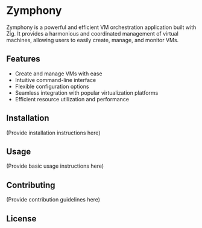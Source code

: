 # Zymphony

Zymphony is a powerful and efficient VM orchestration application built with Zig. It provides a harmonious and coordinated management of virtual machines, allowing users to easily create, manage, and monitor VMs.

## Features

- Create and manage VMs with ease
- Intuitive command-line interface
- Flexible configuration options
- Seamless integration with popular virtualization platforms
- Efficient resource utilization and performance

## Installation

(Provide installation instructions here)

## Usage

(Provide basic usage instructions here)

## Contributing

(Provide contribution guidelines here)

## License
